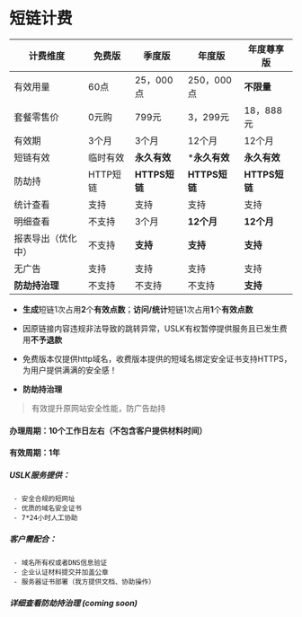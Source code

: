 # 短链计费

|计费维度 |免费版|季度版|年度版 |年度尊享版
| --- | --- | --- |--- |--- |
| 有效用量| 60点 |25，000点 | 250，000点 |**不限量**
|套餐零售价| 0元购 | 799元  | 3，299元 |18，888元
|  有效期| 3个月 |3个月 |12个月  |12个月
| 短链有效| 临时有效|**永久有效** |***永久有效**|**永久有效**
| 防劫持|HTTP短链 |**HTTPS短链** |**HTTPS短链** |**HTTPS短链**
| 统计查看| 支持 |  支持 | 支持 |支持
| 明细查看| 不支持 |  3个月 | **12个月** |**12个月**
| 报表导出（优化中）| 不支持 |  **支持**  | **支持** |**支持**
| 无广告| 支持 |  支持  | 支持 |支持 
| **防劫持治理**| 不支持 |不支持 |不支持 |**支持**


- **生成**短链1次占用**2**个**有效点数**；**访问/统计**短链1次占用**1**个**有效点数**
- 因原链接内容违规非法导致的跳转异常，USLK有权暂停提供服务且已发生费用**不予退款**
- 免费版本仅提供http域名，收费版本提供的短域名绑定安全证书支持HTTPS，为用户提供满满的安全感！

- **防劫持治理**
> 有效提升原网站安全性能，防广告劫持
#### 办理周期：10个工作日左右（不包含客户提供材料时间）
#### 有效周期：1年
  ##### USLK服务提供：
     - 安全合规的短网址
     - 优质的域名安全证书
     - 7*24小时人工协助

  ##### 客户需配合：
     - 域名所有权或者DNS信息验证
     - 企业认证材料提交并加盖公章
     - 服务器证书部署（我方提供文档、协助操作）
     
##### 详细查看防劫持治理 (coming soon)
